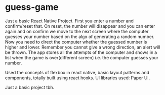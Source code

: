 # guess-game

Just a basic React Native Project. First you enter a number and confirm/reset that.
On reset, the number will disappear and you can enter again and on confirm we move to the next screen where the computer guesses your number based on the algo of generating a random number.
Now you need to direct the computer whether the guessed number is higher and lower. Remember you cannot give a wrong direction, an alert will be thrown.
The app stores all the attempts of the computer and shows in a list when the game is over(different screen) i.e. the computer guesses your number.

Used the concepts of flexbox in react native, basic layout patterns and components, totally built using react hooks.
UI libraries used: Paper UI.

Just a basic project tbh.
